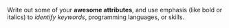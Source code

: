 Write out some of your **awesome attributes**, and use emphasis (like bold or italics) to _identify keywords_, programming languages, or skills. 
